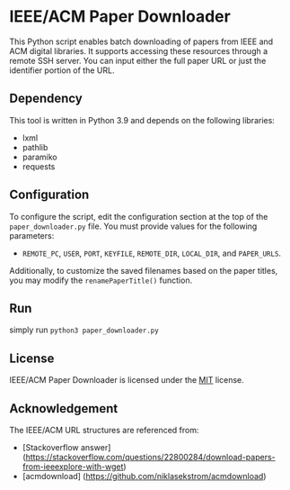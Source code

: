 IEEE/ACM Paper Downloader
=========================
This Python script enables batch downloading of papers from IEEE and ACM digital libraries.
It supports accessing these resources through a remote SSH server.
You can input either the full paper URL or just the identifier portion of the URL.


Dependency
----------
This tool is written in Python 3.9 and depends on the following libraries:
- lxml
- pathlib
- paramiko
- requests


Configuration
-------------
To configure the script, edit the configuration section at the top of the `paper_downloader.py` file.
You must provide values for the following parameters:
- `REMOTE_PC`, `USER`, `PORT`, `KEYFILE`, `REMOTE_DIR`, `LOCAL_DIR`, and `PAPER_URLS`.

Additionally, to customize the saved filenames based on the paper titles, you may modify the `renamePaperTitle()` function.


Run
---
simply run `python3 paper_downloader.py`


License
-------
IEEE/ACM Paper Downloader is licensed under the [MIT](LICENSE) license.


Acknowledgement
---------------
The IEEE/ACM URL structures are referenced from:
- [Stackoverflow answer] (https://stackoverflow.com/questions/22800284/download-papers-from-ieeexplore-with-wget)
- [acmdownload] (https://github.com/niklasekstrom/acmdownload)


